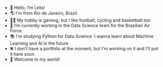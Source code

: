 - 👋 Hello, I’m Lelis!
- 🌎 I'm from Rio de Janeiro, Brazil
- 🚴‍♂️ My hobby is gaming, but I like football, cycling and basketball too
- 💼 I’m currently working in the Data Science team for the Brazilian Air Force
- 📚 I'm studying Python for Data Science. I wanna learn about Machine Learning and AI in the future
- ❌ I don't have a portfolio at the moment, but I'm working on it and I'll put it here soon
- 👋 Welcome to my world!
